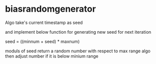 # biasrandomgenerator
Algo take's current timestamp as seed

and implement below function for generating new seed for next iteration

seed = ((minnum + seed) * maxnum)

moduls of seed return a random number with respect to max range
algo then adjust number if it is below minium range
